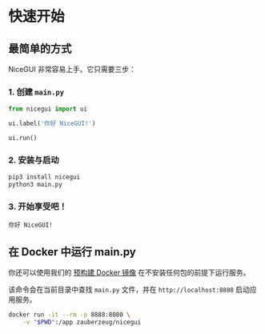 # 快速开始

## 最简单的方式

NiceGUI 非常容易上手。它只需要三步：

### 1. 创建 `main.py`

```python
from nicegui import ui

ui.label('你好 NiceGUI!')

ui.run()
```

### 2. 安装与启动

```bash
pip3 install nicegui
python3 main.py
```

### 3. 开始享受吧！

```text
你好 NiceGUI!
```

## 在 Docker 中运行 main.py

你还可以使用我们的
[预构建 Docker 镜像](https://hub.docker.com/repository/docker/zauberzeug/nicegui)
在不安装任何包的前提下运行服务。

该命令会在当前目录中查找 `main.py` 文件，并在 `http://localhost:8888` 启动应用服务。

```bash
docker run -it --rm -p 8888:8080 \
    -v "$PWD":/app zauberzeug/nicegui
```